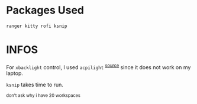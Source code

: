 # Packages Used

```sh
ranger kitty rofi ksnip
```

# INFOS
For `xbacklight` control, I used `acpilight` <sup>[source](https://gitlab.com/wavexx/acpilight)</sup> since it does not work on my laptop.

`ksnip` takes time to run.

<sub>don't ask why i have 20 workspaces</sub>

